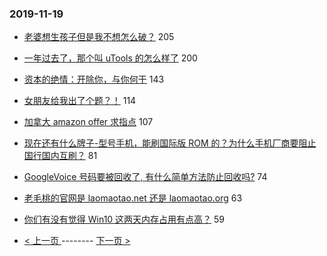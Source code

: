 ### 2019-11-19 
- [老婆想生孩子但是我不想怎么破？](https://www.v2ex.com/t/620867) 205
- [一年过去了，那个叫 uTools 的怎么样了](https://www.v2ex.com/t/620873) 200
- [资本的绝情：开除你，与你何干](https://www.v2ex.com/t/620876) 143
- [女朋友给我出了个题？！](https://www.v2ex.com/t/620967) 114
- [加拿大 amazon offer 求指点](https://www.v2ex.com/t/620871) 107
- [现在还有什么牌子-型号手机，能刷国际版 ROM 的？为什么手机厂商要阻止国行国内互刷？](https://www.v2ex.com/t/620882) 81
- [GoogleVoice 号码要被回收了, 有什么简单方法防止回收吗?](https://www.v2ex.com/t/620892) 74
- [老毛桃的官网是 laomaotao.net 还是 laomaotao.org](https://www.v2ex.com/t/620881) 63
- [你们有没有觉得 Win10 这两天内存占用有点高？](https://www.v2ex.com/t/620944) 59 

- [ < 上一页 ](https://github.com/able8/v2ex-hot-record/blob/master/2019-11-18.md) -------- [ 下一页 > ](https://github.com/able8/v2ex-hot-record/blob/master/2019-11-20.md)